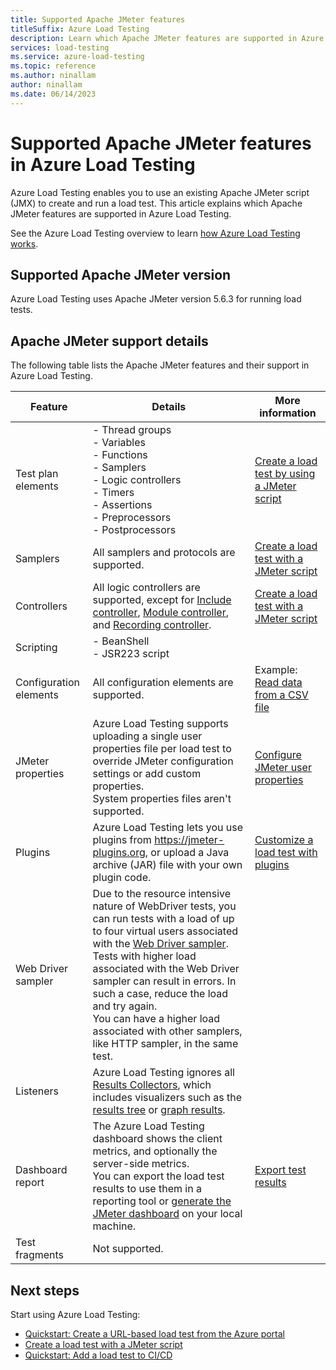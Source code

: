 ```yaml
---
title: Supported Apache JMeter features
titleSuffix: Azure Load Testing
description: Learn which Apache JMeter features are supported in Azure Load Testing. You can upload an existing JMeter script to create and run a load test.
services: load-testing
ms.service: azure-load-testing
ms.topic: reference
ms.author: ninallam
author: ninallam
ms.date: 06/14/2023
---
```


# Supported Apache JMeter features in Azure Load Testing

Azure Load Testing enables you to use an existing Apache JMeter script (JMX) to create and run a load test. This article explains which Apache JMeter features are supported in Azure Load Testing.

See the Azure Load Testing overview to learn [how Azure Load Testing works](./overview-what-is-azure-load-testing.md#how-does-azure-load-testing-work).

## Supported Apache JMeter version

Azure Load Testing uses Apache JMeter version 5.6.3 for running load tests.

## Apache JMeter support details

The following table lists the Apache JMeter features and their support in Azure Load Testing.

| Feature | Details | More information |
| ------- | ------- | ---------------- |
| Test plan elements | - Thread groups<br/>- Variables<br/>- Functions<br/>- Samplers<br/>- Logic controllers<br/>- Timers<br/>- Assertions<br/>- Preprocessors<br/>- Postprocessors | [Create a load test by using a JMeter script](./how-to-create-and-run-load-test-with-jmeter-script.md) |
| Samplers | All samplers and protocols are supported. | [Create a load test with a JMeter script](./how-to-create-and-run-load-test-with-jmeter-script.md) |
| Controllers | All logic controllers are supported, except for [Include controller](https://jmeter.apache.org/usermanual/component_reference.html#Include_Controller), [Module controller](https://jmeter.apache.org/usermanual/component_reference.html#Module_Controller), and [Recording controller](https://jmeter.apache.org/usermanual/component_reference.html#Recording_Controller). | [Create a load test with a JMeter script](./how-to-create-and-run-load-test-with-jmeter-script.md) |
| Scripting | - BeanShell<br/>- JSR223 script | |
| Configuration elements | All configuration elements are supported.  | Example: [Read data from a CSV file](./how-to-read-csv-data.md) |
| JMeter properties | Azure Load Testing supports uploading a single user properties file per load test to override JMeter configuration settings or add custom properties.<br/>System properties files aren't supported. | [Configure JMeter user properties](./how-to-configure-user-properties.md) |
| Plugins | Azure Load Testing lets you use plugins from https://jmeter-plugins.org, or upload a Java archive (JAR) file with your own plugin code.| [Customize a load test with plugins](./how-to-use-jmeter-plugins.md) |
| Web Driver sampler | Due to the resource intensive nature of WebDriver tests, you can run tests with a load of up to four virtual users associated with the [Web Driver sampler](https://jmeter-plugins.org/wiki/WebDriverSampler/). Tests with higher load associated with the Web Driver sampler can result in errors. In such a case, reduce the load and try again.<br/>You can have a higher load associated with other samplers, like HTTP sampler, in the same test.  | |
| Listeners | Azure Load Testing ignores all [Results Collectors](https://jmeter.apache.org/api/org/apache/jmeter/reporters/ResultCollector.html), which includes visualizers such as the [results tree](https://jmeter.apache.org/usermanual/component_reference.html#View_Results_Tree) or [graph results](https://jmeter.apache.org/usermanual/component_reference.html#Graph_Results). | |
| Dashboard report | The Azure Load Testing dashboard shows the client metrics, and optionally the server-side metrics. <br/>You can export the load test results to use them in a reporting tool or [generate the JMeter dashboard](https://jmeter.apache.org/usermanual/generating-dashboard.html#report) on your local machine.| [Export test results](./how-to-export-test-results.md) | 
| Test fragments| Not supported. | |

## Next steps

Start using Azure Load Testing:

- [Quickstart: Create a URL-based load test from the Azure portal](./quickstart-create-and-run-load-test.md)
- [Create a load test with a JMeter script](./how-to-create-and-run-load-test-with-jmeter-script.md)
- [Quickstart: Add a load test to CI/CD](./quickstart-add-load-test-cicd.md)
